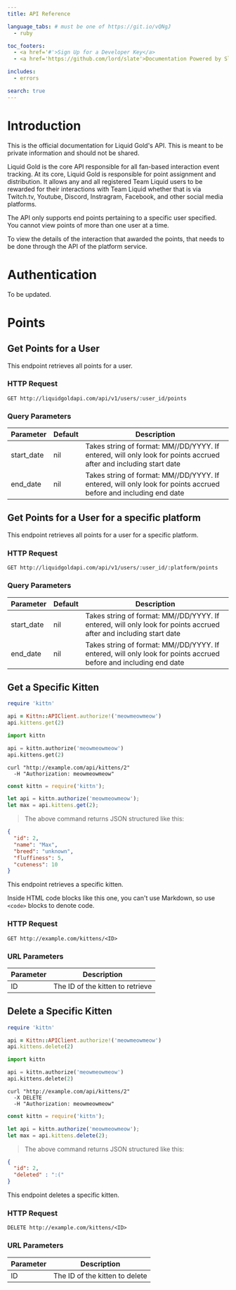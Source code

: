 ```yaml
---
title: API Reference

language_tabs: # must be one of https://git.io/vQNgJ
  - ruby

toc_footers:
  - <a href='#'>Sign Up for a Developer Key</a>
  - <a href='https://github.com/lord/slate'>Documentation Powered by Slate</a>

includes:
  - errors

search: true
---
```


# Introduction

This is the official documentation for Liquid Gold's API. This is meant to be private information and should not be shared.

Liquid Gold is the core API responsible for all fan-based interaction event tracking. At its core, Liquid Gold is responsible for point assignment and distribution. It allows any and all registered Team Liquid users to be rewarded for their interactions with Team Liquid whether that is via Twitch.tv, Youtube, Discord, Instragram, Facebook, and other social media platforms.

The API only supports end points pertaining to a specific user specified. You cannot view points of more than one user at a time.

To view the details of the interaction that awarded the points, that needs to be done through the API of the platform service.

# Authentication

To be updated.

# Points

## Get Points for a User

This endpoint retrieves all points for a user.

### HTTP Request

`GET http://liquidgoldapi.com/api/v1/users/:user_id/points`

### Query Parameters

Parameter | Default | Description
--------- | ------- | -----------
start_date | nil | Takes string of format: MM//DD/YYYY. If entered, will only look for points accrued after and including start date
end_date | nil | Takes string of format: MM//DD/YYYY. If entered, will only look for points accrued before and including end date

## Get Points for a User for a specific platform

This endpoint retrieves all points for a user for a specific platform.

### HTTP Request

`GET http://liquidgoldapi.com/api/v1/users/:user_id/:platform/points`

### Query Parameters

Parameter | Default | Description
--------- | ------- | -----------
start_date | nil | Takes string of format: MM//DD/YYYY. If entered, will only look for points accrued after and including start date
end_date | nil | Takes string of format: MM//DD/YYYY. If entered, will only look for points accrued before and including end date

<!-- <aside class="success"> -->
<!-- Remember — a happy kitten is an authenticated kitten! -->
<!-- </aside> -->

## Get a Specific Kitten

```ruby
require 'kittn'

api = Kittn::APIClient.authorize!('meowmeowmeow')
api.kittens.get(2)
```

```python
import kittn

api = kittn.authorize('meowmeowmeow')
api.kittens.get(2)
```

```shell
curl "http://example.com/api/kittens/2"
  -H "Authorization: meowmeowmeow"
```

```javascript
const kittn = require('kittn');

let api = kittn.authorize('meowmeowmeow');
let max = api.kittens.get(2);
```

> The above command returns JSON structured like this:

```json
{
  "id": 2,
  "name": "Max",
  "breed": "unknown",
  "fluffiness": 5,
  "cuteness": 10
}
```

This endpoint retrieves a specific kitten.

<aside class="warning">Inside HTML code blocks like this one, you can't use Markdown, so use <code>&lt;code&gt;</code> blocks to denote code.</aside>

### HTTP Request

`GET http://example.com/kittens/<ID>`

### URL Parameters

Parameter | Description
--------- | -----------
ID | The ID of the kitten to retrieve

## Delete a Specific Kitten

```ruby
require 'kittn'

api = Kittn::APIClient.authorize!('meowmeowmeow')
api.kittens.delete(2)
```

```python
import kittn

api = kittn.authorize('meowmeowmeow')
api.kittens.delete(2)
```

```shell
curl "http://example.com/api/kittens/2"
  -X DELETE
  -H "Authorization: meowmeowmeow"
```

```javascript
const kittn = require('kittn');

let api = kittn.authorize('meowmeowmeow');
let max = api.kittens.delete(2);
```

> The above command returns JSON structured like this:

```json
{
  "id": 2,
  "deleted" : ":("
}
```

This endpoint deletes a specific kitten.

### HTTP Request

`DELETE http://example.com/kittens/<ID>`

### URL Parameters

Parameter | Description
--------- | -----------
ID | The ID of the kitten to delete

